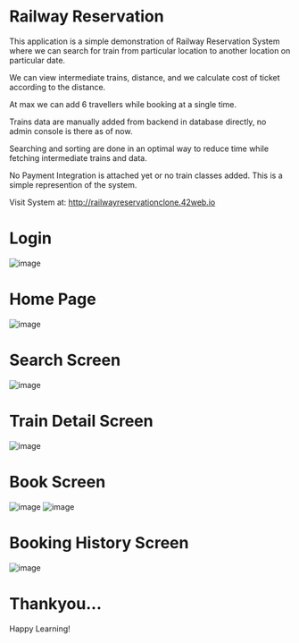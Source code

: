 # Railway Reservation
 This application is a simple demonstration of Railway Reservation System where we can search for train from particular location to another location on particular date.
 
 We can view intermediate trains, distance, and we calculate cost of ticket according to the distance.
 
 At max we can add 6 travellers while booking at a single time.
 
 Trains data are manually added from backend in database directly, no admin console is there as of now.
 
 Searching and sorting are done in an optimal way to reduce time while fetching intermediate trains and data.
 
 No Payment Integration is attached yet or no train classes added. This is a simple represention of the system.
 
 Visit System at: http://railwayreservationclone.42web.io
 
 # Login
![image](https://user-images.githubusercontent.com/54614262/169036439-e5fdad6c-8b7a-4b1d-bfcd-9f03eac8f76a.png)

# Home Page
![image](https://user-images.githubusercontent.com/54614262/169036717-7a037d93-7018-46e5-8287-96ffc00354d6.png)

# Search Screen
![image](https://user-images.githubusercontent.com/54614262/169036953-5b38e6fb-584a-4604-acbf-aecc6af9af58.png)

# Train Detail Screen
![image](https://user-images.githubusercontent.com/54614262/169037077-6875f5f6-35a5-4e50-b487-29c079e0a8d5.png)

# Book Screen
![image](https://user-images.githubusercontent.com/54614262/169037312-b63ad66e-f3a3-4ca3-bfba-cb4dac8177cc.png)
![image](https://user-images.githubusercontent.com/54614262/169038525-45ac99fa-7e64-436b-9403-de27300c47fb.png)


# Booking History Screen
![image](https://user-images.githubusercontent.com/54614262/169038138-0ad619b8-e853-4a67-8a7c-8fc50e6b87b0.png)



# Thankyou...
Happy Learning!
